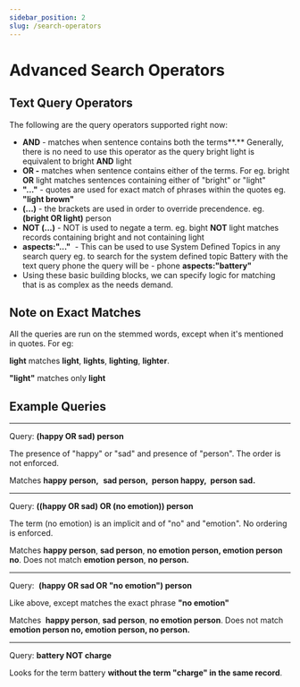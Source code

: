 ```yaml
---
sidebar_position: 2
slug: /search-operators
---
```


# Advanced Search Operators

## Text Query Operators


The following are the query operators supported right now:

*   **AND** \- matches when sentence contains both the terms**.** Generally, there is no need to use this operator as the query bright light is equivalent to bright **AND** light
*   **OR -** matches when sentence contains either of the terms. For eg. bright **OR** light matches sentences containing either of "bright" or "light"
*   **"..."** - quotes are used for exact match of phrases within the quotes eg. **"**light brown**"**
*   **(...)** \- the brackets are used in order to override precendence. eg. **(**bright OR light**)** person 
*   **NOT (...)** - NOT is used to negate a term. eg. bight **NOT** light matches records containing bright and not containing light
*   **aspects:"..."**  - This can be used to use System Defined Topics in any search query eg. to search for the system defined topic Battery with the text query phone the query will be - phone **aspects:"battery"**
*   Using these basic building blocks, we can specify logic for matching that is as complex as the needs demand.

Note on Exact Matches 
----------------------

All the queries are run on the stemmed words, except when it's mentioned in quotes. For eg:

**light** matches **light**, **lights**, **lighting**, **lighter**. 

**"light"** matches only **light**

Example Queries
---------------

* * *

Query: **(happy OR sad) person** 

The presence of "happy" or "sad" and presence of "person". The order is not enforced.

Matches **happy** **person,**  **sad person,  person happy,  person sad.**

* * *

Query: **((happy OR sad) OR (no emotion)) person**

The term (no emotion) is an implicit and of "no" and "emotion". No ordering is enforced.

Matches **happy person**, **sad person**, **no emotion person, emotion person no**. Does not match **emotion person**, **no person.** 

* * *

Query:  **(happy OR sad OR "no emotion") person**

Like above, except matches the exact phrase **"no emotion"**

Matches  **happy person**, **sad person**, **no emotion person**. Does not match **emotion person no, emotion person, no person.**  

* * *

Query: **battery NOT charge**

Looks for the term battery **without the term "charge" in the same record**.
